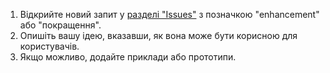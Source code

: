 1. Відкрийте новий запит у [разделі "Issues"](URL_РЕПОЗИТОРІЮ/issues) з позначкою "enhancement" або "покращення".
2. Опишіть вашу ідею, вказавши, як вона може бути корисною для користувачів.
3. Якщо можливо, додайте приклади або прототипи.
